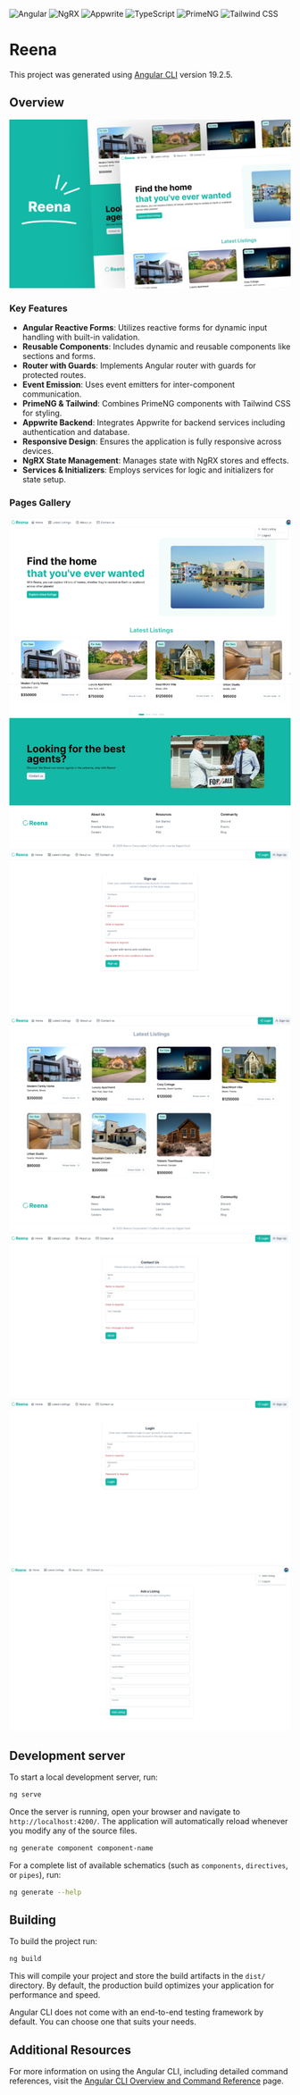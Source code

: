 ![Angular](https://img.shields.io/badge/Angular-DD0031?style=for-the-badge&logo=angular&logoColor=white)
![NgRX](https://img.shields.io/badge/NgRX-512BD4?style=for-the-badge&logo=ngrx&logoColor=white)
![Appwrite](https://img.shields.io/badge/Appwrite-F02E65?style=for-the-badge&logo=Appwrite&logoColor=black)
![TypeScript](https://img.shields.io/badge/TypeScript-007ACC?style=for-the-badge&logo=typescript&logoColor=white)
![PrimeNG](https://img.shields.io/badge/Prime_NG-D51007?style=for-the-badge&logo=primeng&logoColor=white)
![Tailwind CSS](https://img.shields.io/badge/Tailwind_CSS-38B2AC?style=for-the-badge&logo=tailwind-css&logoColor=white)

# Reena

This project was generated using [Angular CLI](https://github.com/angular/angular-cli) version 19.2.5.

## Overview
![Reena Cover](public/assets/images/ReenaCover.png)

### Key Features

- **Angular Reactive Forms**: Utilizes reactive forms for dynamic input handling with built-in validation.
- **Reusable Components**: Includes dynamic and reusable components like sections and forms.
- **Router with Guards**: Implements Angular router with guards for protected routes.
- **Event Emission**: Uses event emitters for inter-component communication.
- **PrimeNG & Tailwind**: Combines PrimeNG components with Tailwind CSS for styling.
- **Appwrite Backend**: Integrates Appwrite for backend services including authentication and database.
- **Responsive Design**: Ensures the application is fully responsive across devices.
- **NgRX State Management**: Manages state with NgRX stores and effects.
- **Services & Initializers**: Employs services for logic and initializers for state setup.

### Pages Gallery
![Reena Cover](public/assets/images/ReenaLandingPage.png)
![Reena Cover](public/assets/images/ReenaSignUpPage.png)
![Reena Cover](public/assets/images/ReenaListingsPage.png)
![Reena Cover](public/assets/images/ReenaContactUsPage.png)
![Reena Cover](public/assets/images/ReenaLoginPage.png)
![Reena Cover](public/assets/images/ReenaAddAListingPage.png)


## Development server

To start a local development server, run:

```bash
ng serve
```

Once the server is running, open your browser and navigate to `http://localhost:4200/`. The application will automatically reload whenever you modify any of the source files.

```bash
ng generate component component-name
```

For a complete list of available schematics (such as `components`, `directives`, or `pipes`), run:

```bash
ng generate --help
```

## Building

To build the project run:

```bash
ng build
```

This will compile your project and store the build artifacts in the `dist/` directory. By default, the production build optimizes your application for performance and speed.


Angular CLI does not come with an end-to-end testing framework by default. You can choose one that suits your needs.

## Additional Resources

For more information on using the Angular CLI, including detailed command references, visit the [Angular CLI Overview and Command Reference](https://angular.dev/tools/cli) page.
